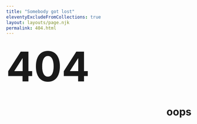 ```yaml
---
title: "Somebody got lost"
eleventyExcludeFromCollections: true
layout: layouts/page.njk
permalink: 404.html
---
```


<div class="center">
    <b style="font-size:8em">404</b>    
    <h1 style="text-align:right;">oops</h1>
</div>

